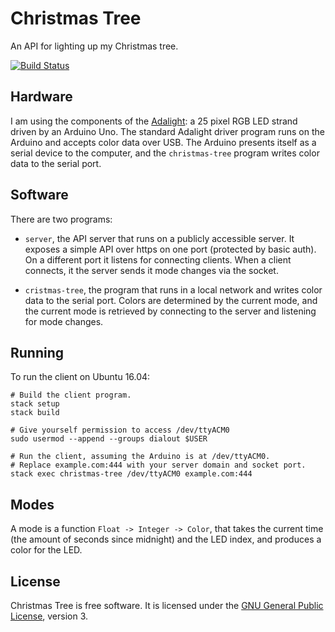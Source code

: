 # Christmas Tree

An API for lighting up my Christmas tree.

[![Build Status][ci-img]][ci]

## Hardware

I am using the components of the [Adalight][adalight]: a 25 pixel RGB LED
strand driven by an Arduino Uno. The standard Adalight driver program runs on
the Arduino and accepts color data over USB. The Arduino presents itself as a
serial device to the computer, and the `christmas-tree` program writes color
data to the serial port.

## Software

There are two programs:

 * `server`, the API server that runs on a publicly accessible server. It
   exposes a simple API over https on one port (protected by basic auth). On a
   different port it listens for connecting clients. When a client connects, it
   the server sends it mode changes via the socket.

 * `cristmas-tree`, the program that runs in a local network and writes color
   data to the serial port. Colors are determined by the current mode, and the
   current mode is retrieved by connecting to the server and listening for mode
   changes.

## Running

To run the client on Ubuntu 16.04:

    # Build the client program.
    stack setup
    stack build

    # Give yourself permission to access /dev/ttyACM0
    sudo usermod --append --groups dialout $USER

    # Run the client, assuming the Arduino is at /dev/ttyACM0.
    # Replace example.com:444 with your server domain and socket port.
    stack exec christmas-tree /dev/ttyACM0 example.com:444

## Modes

A mode is a function `Float -> Integer -> Color`, that takes the current time
(the amount of seconds since midnight) and the LED index, and produces a color
for the LED.

## License

Christmas Tree is free software. It is licensed under the
[GNU General Public License][gplv3], version 3.

[gplv3]:    https://www.gnu.org/licenses/gpl-3.0.html
[adalight]: https://learn.adafruit.com/adalight-diy-ambient-tv-lighting
[ci]:       https://travis-ci.org/ruuda/christmas-tree
[ci-img]:   https://travis-ci.org/ruuda/christmas-tree.svg?branch=master
